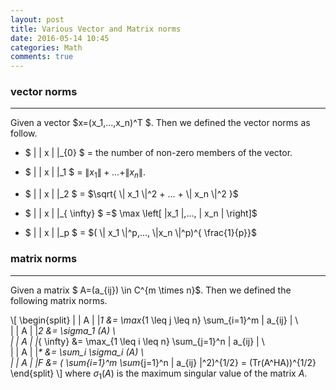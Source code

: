 ```yaml
---
layout: post
title: Various Vector and Matrix norms
date: 2016-05-14 10:45
categories: Math
comments: true
---
```






### vector norms ###
-------
Given a vector $x=(x_1,...,x_n)^T $. Then we defined the vector norms as follow.

-  $ \| \| x \| \|_{0} $  = the number of non-zero members of the vector.

-  $ \| \| x \| \|_1 $ = $\| x_1 \| + ... + \| x_n \|$.

-  $ \| \| x \| \|_2 $ = $\sqrt{ \| x_1 \|^2 + ... + \| x_n \|^2 }$
-  $ \| \| x \| \|_{ \infty} $ =$ \max \left[ \|x_1 \|,..., \| x_n \| \right]$
-  $ \| \| x \| \|_p $  = $( \| x_1 \|^p,..., \|x_n \|^p)^{ \frac{1}{p}}$


### matrix norms ###
-------
Given a matrix $ A=(a_{ij}) \in C^{m \times n}$. Then we defined the following matrix norms.

\\[
\begin{split}
\| \| A \| \|_1  &=  \max_{1 \leq j \leq n} \sum_{i=1}^m \| a_{ij} \| \\\
\| \| A \| \|_2  &=  \sigma_1 (A) \\\
\| \| A \| \|_{ \infty}  &=  \max_{1 \leq i \leq n} \sum_{j=1}^n \| a_{ij} \| \\\
\| \| A \| \|_*  &=  \sum_i \sigma_i (A) \\\
\| \| A \| \|_F &= ( \sum_{i=1}^m \sum_{j=1}^n \| a_{ij} \|^2)^{1/2} = (Tr(A^HA))^{1/2}
\end{split}
\\]
where $\sigma_1(A)$ is the maximum singular value of the matrix $A$.
